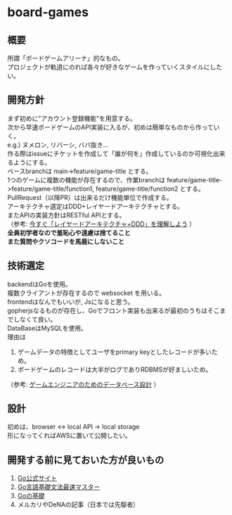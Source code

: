 # board-games
## 概要
所謂「ボードゲームアリーナ」的なもの。  
プロジェクトが軌道にのれば各々が好きなゲームを作っていくスタイルにしたい。  

## 開発方針
まず初めに"アカウント登録機能"を用意する。  
次から早速ボードゲームのAPI実装に入るが、初めは簡単なものから作っていく。  
e.g.) ヌメロン, リバーシ, ババ抜き...  
作る際はissueにチケットを作成して「誰が何を」作成しているのか可視化出来るようにする。  
ベースbranchは main->feature/game-title とする。  
1つのゲームに複数の機能が存在するので、作業branchは feature/game-title->feature/game-title/function1, feature/game-title/function2 とする。  
PullRequest（以降PR）は出来るだけ機能単位で作成する。  
アーキテクチャ選定はDDD+レイヤードアーキテクチャとする。  
またAPIの実装方針はRESTful APIとする。  
（参考: [今すぐ「レイヤードアーキテクチャ+DDD」を理解しよう](https://qiita.com/tono-maron/items/345c433b86f74d314c8d) ）  
**全員初学者なので羞恥心や遠慮は捨てること**  
**また質問やクソコードを馬鹿にしないこと**

## 技術選定
backendはGoを使用。  
複数クライアントが存在するので websocket を用いる。  
frontendはなんでもいいが, Jsになると思う。  
gopherjsなるものが存在し、Goでフロント実装も出来るが最初のうちはそこまでしなくて良い。  
DataBaseはMySQLを使用。  
理由は
1. ゲームデータの特徴としてユーザをprimary keyとしたレコードが多いため。
1. ボードゲームのレコードは大半がログでありRDBMSが好ましいため。

（参考: [ゲームエンジニアのためのデータベース設計](https://www.slideshare.net/sairoutine/ss-62485460) ）

## 設計
初めは、browser <-> local API -> local storage  
形になってくればAWSに置いて公開したい。

## 開発する前に見ておいた方が良いもの
1. [Go公式サイト](https://golang.org/)
1. [Go言語基礎文法最速マスター](https://go-tour-jp.appspot.com/welcome/1)
1. [Goの基礎](https://qiita.com/tfrcm/items/e2a3d7ce7ab8868e37f7)
1. メルカリやDeNAの記事（日本では先駆者）